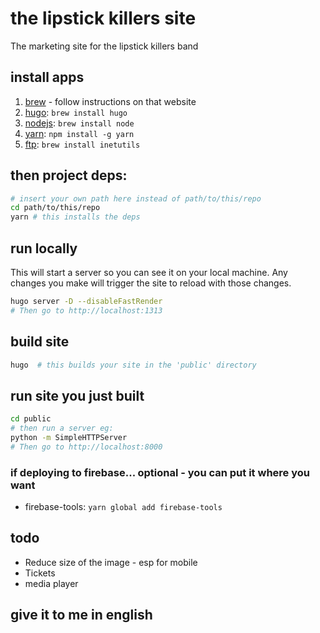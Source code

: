 # the lipstick killers site
 
The marketing site for the lipstick killers band
## install apps

1. [brew][brew] - follow instructions on that website
1. [hugo][hugo]: `brew install hugo`
1. [nodejs][nodejs]: `brew install node`
1. [yarn][yarn]: `npm install -g yarn`
1. [ftp][ftp]: `brew install inetutils`

## then project deps:
```bash
# insert your own path here instead of path/to/this/repo
cd path/to/this/repo
yarn # this installs the deps
```
## run locally

This will start a server so you can see it on your local machine.
Any changes you make will trigger the site to reload with those changes.

```bash
hugo server -D --disableFastRender
# Then go to http://localhost:1313
```

## build site

```bash
hugo  # this builds your site in the 'public' directory
```
## run site you just built 
```bash
cd public 
# then run a server eg: 
python -m SimpleHTTPServer
# Then go to http://localhost:8000
```

### if deploying to firebase... optional - you can put it where you want

* firebase-tools: `yarn global add firebase-tools`

## todo

* Reduce size of the image - esp for mobile
* Tickets
* media player


## give it to me in english 

[brew]: https://brew.sh
[hugo]: https://gohugo.io/
[nodejs]: https://nodejs.org/en/
[yarn]: https://yarnpkg.com/
[ftp]: https://en.wikipedia.org/wiki/File_Transfer_Protocol